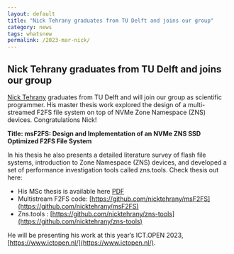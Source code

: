 ```yaml
---
layout: default
title: "Nick Tehrany graduates from TU Delft and joins our group"
category: news
tags: whatsnew
permalink: /2023-mar-nick/
---
```


## Nick Tehrany graduates from TU Delft and joins our group

[Nick Tehrany](https://nicktehrany.github.io/) graduates from TU Delft and will join our group as scientific programmer. His master thesis work explored the design of a multi-streamed F2FS file system on top of NVMe Zone Namespace (ZNS) devices. Congratulations Nick! 

**Title: msF2FS: Design and Implementation of an NVMe ZNS SSD Optimized F2FS File System** 

In his thesis he also presents a detailed literature survey of flash file systems, introduction to Zone Namespace (ZNS) devices, and developed a set of performance investigation tools called zns.tools. Check thesis out here: 

  * His MSc thesis is available here [PDF](https://drive.google.com/file/d/11Y6YF-kbOUHZA6xo-U2A5J9dNmaOZW04/view?usp=sharing) 
  * Multistream F2FS code: [https://github.com/nicktehrany/msF2FS](https://github.com/nicktehrany/msF2FS)
  * Zns.tools : [https://github.com/nicktehrany/zns-tools](https://github.com/nicktehrany/zns-tools)
  
He will be presenting his work at this year’s ICT.OPEN 2023, [https://www.ictopen.nl/](https://www.ictopen.nl/).
